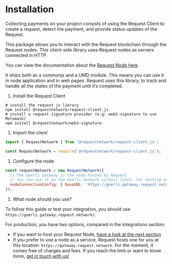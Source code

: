 # Installation

Collecting payments on your project consists of using the Request Client to create a request, detect the payment, and provide status updates of the Request.

This package allows you to interact with the Request blockchain through the Request nodes. This client-side library uses Request nodes as servers connected in HTTP.

You can view the documentation about the [Request Node here](../setup-request-network/broken-reference/).

It ships both as a commonjs and a UMD module. This means you can use it in node application and in web pages. Request uses this library, to track and handle all the states of the payment until it’s completed.

1. Install the Request Client

```shell
# install the request js library
npm install @requestnetwork/request-client.js
# install a request signature provider (e.g: web3-signature to use Metamask)
npm install @requestnetwork/web3-signature
```

1. Import the client

```jsx
import { RequestNetwork } from '@requestnetwork/request-client.js';

const RequestNetwork = require('@requestnetwork/request-client.js');
```

1. Configure the node

```jsx
const requestNetwork = new RequestNetwork({
  // The Goerli Gateway is the node hosted by Request
  // You can use it on the Goerli network without limit, for testing and discovery of the library
  nodeConnectionConfig: { baseURL: 'https://goerli.gateway.request.network/' },
});
```

1. What node should you use?

To follow this guide or test your integration, you should use `https://goerli.gateway.request.network/`.

For production, you have two options, compared in the integrations section:

* If you want to host your Request Node, [have a look at the next section](../setup-request-network/broken-reference/)
* If you prefer to use a node as a service, Request hosts one for you at this location: `https://gateway.request.network`. For the moment, it comes free of charges and fees. If you reach the limit or want to know more, [get in touch with us!](https://request.network/discord)
